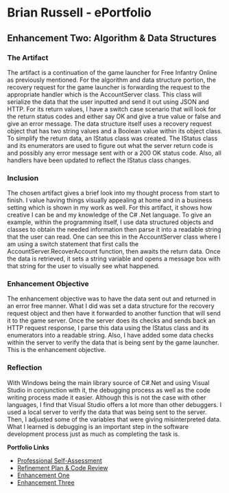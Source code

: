 # Brian Russell - ePortfolio

## Enhancement Two: Algorithm & Data Structures
### The Artifact
<p align="left">
    The artifact is a continuation of the game launcher for Free Infantry Online as previously mentioned. For the algorithm and data structure portion, the recovery request for the game launcher is forwarding the request to the appropriate handler which is the AccountServer class. This class will serialize the data that the user inputted and send it out using JSON and HTTP. For its return values, I have a switch case scenario that will look for the return status codes and either say OK and give a true value or false and give an error message. The data structure itself uses a recovery request object that has two string values and a Boolean value within its object class. To simplify the return data, an IStatus class was created. The IStatus class and its enumerators are used to figure out what the server return code is and possibly any error message sent with or a 200 OK status code. Also, all handlers have been updated to reflect the IStatus class changes.
</p>

### Inclusion
<p align="left">
    The chosen artifact gives a brief look into my thought process from start to finish. I value having things visually appealing at home and in a business setting which is shown in my work as well. For this artifact, it shows how creative I can be and my knowledge of the C# .Net language. To give an example, within the programming itself, I use data structured objects and classes to obtain the needed information then parse it into a readable string that the user can read. One can see this in the AccountServer class where I am using a switch statement that first calls the AccountServer.RecoverAccount function, then awaits the return data. Once the data is retrieved, it sets a string variable and opens a message box with that string for the user to visually see what happened.
</p>

### Enhancement Objective
<p align="left">
    The enhancement objective was to have the data sent out and returned in an error free manner. What I did was set a data structure for the recovery request object and then have it forwarded to another function that will send it to the game server. Once the server does its checks and sends back an HTTP request response, I parse this data using the IStatus class and its enumerators into a readable string. Also, I have added some data checks within the server to verify the data that is being sent by the game launcher. This is the enhancement objective.
</p>

### Reflection
<p align="left">
    With Windows being the main library source of C#.Net and using Visual Studio in conjunction with it, the debugging process as well as the code writing process made it easier. Although this is not the case with other languages, I find that Visual Studio offers a lot more than other debuggers. I used a local server to verify the data that was being sent to the server. Then, I adjusted some of the variables that were giving misinterpreted data. What I learned is debugging is an important step in the software development process just as much as completing the task is.
</p>

**Portfolio Links**<br>
* [Professional Self-Assessment](https://brian-snhu.github.io/)<br>
* [Refinement Plan & Code Review](https://brian-snhu.github.io/codereview.html)<br>
* [Enhancement One](https://brian-snhu.github.io/enhancementone.html)<br>
* [Enhancement Three](https://brian-snhu.github.io/enhancementthree.html)
